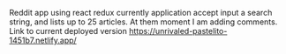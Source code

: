 Reddit app using react redux
currently application accept input a search string, and lists up to 25 articles.
At them moment I am adding comments.
Link to current deployed version https://unrivaled-pastelito-1451b7.netlify.app/
